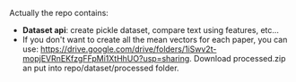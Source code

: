 Actually the repo contains:

- **Dataset api**: create pickle dataset, compare text using features, etc...
- If you don't want to create all the mean vectors for each paper, you can use: https://drive.google.com/drive/folders/1iSwv2t-mopjEVRnEKfzgFFpMi1XtHhUO?usp=sharing. Download processed.zip an put into repo/dataset/processed folder.